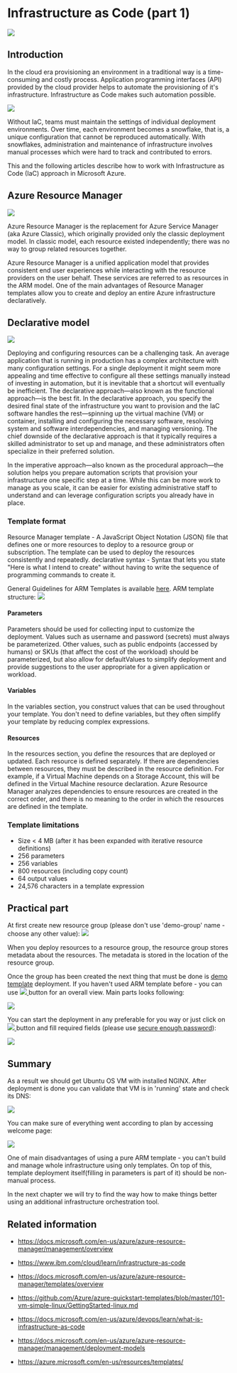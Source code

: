 # Infrastructure as Code (part 1)
![](/images/iac/logo_transparent.png)

## Introduction
In the cloud era provisioning an environment in a traditional way is a time-consuming and costly process. Application programming interfaces (API) provided by the cloud provider helps to automate the provisioning of it's infrastructure. Infrastructure as Code makes such automation possible.

![](/images/iac/cloud_journey_00.png)

Without IaC, teams must maintain the settings of individual deployment environments. Over time, each environment becomes a snowflake, that is, a unique configuration that cannot be reproduced automatically. With snowflakes, administration and maintenance of infrastructure involves manual processes which were hard to track and contributed to errors. 

This and the following articles describe how to work with Infrastructure as Code (IaC) approach in Microsoft Azure.

## Azure Resource Manager
![](/images/iac/asm_vs_arm.png)

Azure Resource Manager is the replacement for Azure Service Manager (aka Azure Classic), which originally provided only the classic deployment model. In classic model, each resource existed independently; there was no way to group related resources together. 

Azure Resource Manager is a unified application model that provides consistent end user experiences while interacting with the resource providers on the user behalf. These services are referred to as resources in the ARM model. One of the main advantages of Resource Manager templates allow you to create and deploy an entire Azure infrastructure declaratively. 

## Declarative model

![](/images/iac/one_script.png)

Deploying and configuring resources can be a challenging task. An average application that is running in production has a complex architecture with many configuration settings. For a single deployment it might seem more appealing and time effective to configure all these settings manually instead of investing in automation, but it is inevitable that a shortcut will eventually be inefficient. The declarative approach—also known as the functional approach—is the best fit. In the declarative approach, you specify the desired final state of the infrastructure you want to provision and the IaC software handles the rest—spinning up the virtual machine (VM) or container, installing and configuring the necessary software, resolving system and software interdependencies, and managing versioning. The chief downside of the declarative approach is that it typically requires a skilled administrator to set up and manage, and these administrators often specialize in their preferred solution.

In the imperative approach—also known as the procedural approach—the solution helps you prepare automation scripts that provision your infrastructure one specific step at a time. While this can be more work to manage as you scale, it can be easier for existing administrative staff to understand and can leverage configuration scripts you already have in place.

### Template format

Resource Manager template - A JavaScript Object Notation (JSON) file that defines one or more resources to deploy to a resource group or subscription. The template can be used to deploy the resources consistently and repeatedly. 
declarative syntax - Syntax that lets you state "Here is what I intend to create" without having to write the sequence of programming commands to create it. 

General Guidelines for ARM Templates is available [here](https://github.com/Azure/azure-quickstart-templates/blob/master/1-CONTRIBUTION-GUIDE/best-practices.md#azure-resource-manager-templates---best-practices-guide). ARM template structure:
![](/images/iac/json_description.png)

#### Parameters
Parameters should be used for collecting input to customize the deployment. Values such as username and password (secrets) must always be parameterized. Other values, such as public endpoints (accessed by humans) or SKUs (that affect the cost of the workload) should be parameterized, but also allow for defaultValues to simplify deployment and provide suggestions to the user appropriate for a given application or workload.

#### Variables
In the variables section, you construct values that can be used throughout your template. You don't need to define variables, but they often simplify your template by reducing complex expressions.

#### Resources
In the resources section, you define the resources that are deployed or updated. Each resource is defined separately. If there are dependencies between resources, they must be described in the resource definition. For example, if a Virtual Machine depends on a Storage Account, this will be defined in the Virtual Machine resource declaration. Azure Resource Manager analyzes dependencies to ensure resources are created in the correct order, and there is no meaning to the order in which the resources are defined in the template.

### Template limitations

* Size < 4 MB (after it has been expanded with iterative resource definitions)
* 256 parameters
* 256 variables
* 800 resources (including copy count)
* 64 output values
* 24,576 characters in a template expression


## Practical part

At first create new resource group (please don't use 'demo-group' name - choose any other value):
![](/images/iac/az_create_demo_group.png)

When you deploy resources to a resource group, the resource group stores metadata about the resources. The metadata is stored in the location of the resource group.

Once the group has been created the next thing that must be done is [demo template](https://raw.githubusercontent.com/groovy-sky/iaac-demo/master/azure/azuredeploy.json) deployment. If you haven't used ARM template before - you can use <a href="http://armviz.io/#/?load=https%3A%2F%2Fraw.githubusercontent.com%2Fgroovy-sky%2Fiaac-demo%2Fmaster%2Fazure%2Fazuredeploy.json" target="_blank"> <img src="https://raw.githubusercontent.com/Azure/azure-quickstart-templates/master/1-CONTRIBUTION-GUIDE/images/visualizebutton.png"/> </a> button for an overall view. Main parts looks following:

![](/images/iac/arm_structure.png)

You can start the deployment in any preferable for you way or just click on <a href="https://portal.azure.com/#create/Microsoft.Template/uri/https%3A%2F%2Fraw.githubusercontent.com%2Fgroovy-sky%2Fiaac-demo%2Fmaster%2Fazure%2Fazuredeploy.json" target="_blank"> <img src="https://raw.githubusercontent.com/Azure/azure-quickstart-templates/master/1-CONTRIBUTION-GUIDE/images/deploytoazure.png"/> </a> button and fill required fields (please use [secure enough password](https://docs.microsoft.com/en-us/azure/virtual-machines/windows/faq#what-are-the-password-requirements-when-creating-a-vm)): 

</a> ![](/images/iac/az_template_finish.png)

## Summary
As a result we should get Ubuntu OS VM with installed NGINX. After deployment is done you can validate that VM is in 'running' state and check its DNS:

![](/images/iac/nginx_demo_check_00.png)

You can make sure of everything went according to plan by accessing welcome page:

![](/images/iac/nginx_demo_check_01.png)


One of main disadvantages of using a pure ARM template - you can't build and manage whole infrastructure using only templates. On top of this, template deployment itself(filling in parameters is part of it) should be non-manual process.

In the next chapter we will try to find the way how to make things better using an additional infrastructure orchestration tool.

## Related information

* https://docs.microsoft.com/en-us/azure/azure-resource-manager/management/overview

* https://www.ibm.com/cloud/learn/infrastructure-as-code

* https://docs.microsoft.com/en-us/azure/azure-resource-manager/templates/overview

* https://github.com/Azure/azure-quickstart-templates/blob/master/101-vm-simple-linux/GettingStarted-linux.md

* https://docs.microsoft.com/en-us/azure/devops/learn/what-is-infrastructure-as-code

* https://docs.microsoft.com/en-us/azure/azure-resource-manager/management/deployment-models

* https://azure.microsoft.com/en-us/resources/templates/